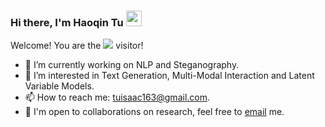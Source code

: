 ### Hi there, I'm Haoqin Tu <img src="https://media.giphy.com/media/hvRJCLFzcasrR4ia7z/giphy.gif" width="25px">

<p align="left"> 
Welcome! You are the <img src="https://profile-counter.glitch.me/ImKeTT/count.svg" /> visitor!
</p>

- 🔭 I’m currently working on NLP and Steganography.
- 🌱 I’m interested in Text Generation, Multi-Modal Interaction and Latent Variable Models.
- 📫 How to reach me: tuisaac163@gmail.com.
- 👯 I'm open to collaborations on research, feel free to [email](tuisaac163@gmail.com) me.
